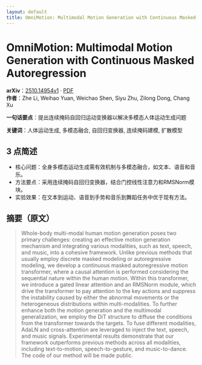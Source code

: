 ```yaml
---
layout: default
title: OmniMotion: Multimodal Motion Generation with Continuous Masked Autoregression
---
```


# OmniMotion: Multimodal Motion Generation with Continuous Masked Autoregression
**arXiv**：[2510.14954v1](https://arxiv.org/abs/2510.14954) · [PDF](https://arxiv.org/pdf/2510.14954.pdf)  
**作者**：Zhe Li, Weihao Yuan, Weichao Shen, Siyu Zhu, Zilong Dong, Chang Xu  

**一句话要点**：提出连续掩码自回归运动变换器以解决多模态人体运动生成问题

**关键词**：人体运动生成, 多模态融合, 自回归变换器, 连续掩码建模, 扩散模型

## 3 点简述
- 核心问题：全身多模态运动生成需有效机制与多模态融合，如文本、语音和音乐。
- 方法要点：采用连续掩码自回归变换器，结合门控线性注意力和RMSNorm模块。
- 实验效果：在文本到运动、语音到手势和音乐到舞蹈任务中优于现有方法。

## 摘要（原文）

> Whole-body multi-modal human motion generation poses two primary challenges:
> creating an effective motion generation mechanism and integrating various
> modalities, such as text, speech, and music, into a cohesive framework. Unlike
> previous methods that usually employ discrete masked modeling or autoregressive
> modeling, we develop a continuous masked autoregressive motion transformer,
> where a causal attention is performed considering the sequential nature within
> the human motion. Within this transformer, we introduce a gated linear
> attention and an RMSNorm module, which drive the transformer to pay attention
> to the key actions and suppress the instability caused by either the abnormal
> movements or the heterogeneous distributions within multi-modalities. To
> further enhance both the motion generation and the multimodal generalization,
> we employ the DiT structure to diffuse the conditions from the transformer
> towards the targets. To fuse different modalities, AdaLN and cross-attention
> are leveraged to inject the text, speech, and music signals. Experimental
> results demonstrate that our framework outperforms previous methods across all
> modalities, including text-to-motion, speech-to-gesture, and music-to-dance.
> The code of our method will be made public.

